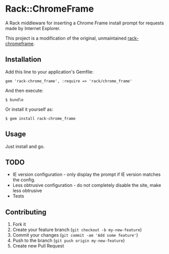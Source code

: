 # Rack::ChromeFrame

A Rack middleware for inserting a Chrome Frame install prompt for requests made
by Internet Explorer.

This project is a modification of the original, unmaintained [rack-chromeframe](https://github.com/sunlightlabs/rack-chromeframe).

## Installation

Add this line to your application's Gemfile:

    gem 'rack-chrome_frame', :require => 'rack/chrome_frame'

And then execute:

    $ bundle

Or install it yourself as:

    $ gem install rack-chrome_frame

## Usage

Just install and go.

## TODO

* IE version configuration - only display the prompt if IE version matches the config.
* Less obtrusive configuration - do not completely disable the site, make less obtrusive
* Tests

## Contributing

1. Fork it
2. Create your feature branch (`git checkout -b my-new-feature`)
3. Commit your changes (`git commit -am 'Add some feature'`)
4. Push to the branch (`git push origin my-new-feature`)
5. Create new Pull Request
